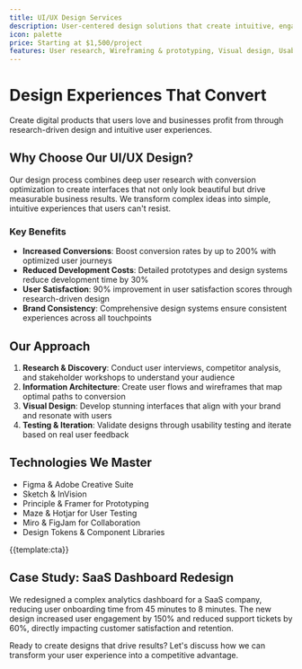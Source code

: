 ```yaml
---
title: UI/UX Design Services
description: User-centered design solutions that create intuitive, engaging, and conversion-focused digital experiences across all platforms
icon: palette
price: Starting at $1,500/project
features: User research, Wireframing & prototyping, Visual design, Usability testing, Design systems, Responsive design
---
```


# Design Experiences That Convert

Create digital products that users love and businesses profit from through research-driven design and intuitive user experiences.

## Why Choose Our UI/UX Design?

Our design process combines deep user research with conversion optimization to create interfaces that not only look beautiful but drive measurable business results. We transform complex ideas into simple, intuitive experiences that users can't resist.

### Key Benefits

- **Increased Conversions**: Boost conversion rates by up to 200% with optimized user journeys
- **Reduced Development Costs**: Detailed prototypes and design systems reduce development time by 30%
- **User Satisfaction**: 90% improvement in user satisfaction scores through research-driven design
- **Brand Consistency**: Comprehensive design systems ensure consistent experiences across all touchpoints

## Our Approach

1. **Research & Discovery**: Conduct user interviews, competitor analysis, and stakeholder workshops to understand your audience
2. **Information Architecture**: Create user flows and wireframes that map optimal paths to conversion
3. **Visual Design**: Develop stunning interfaces that align with your brand and resonate with users
4. **Testing & Iteration**: Validate designs through usability testing and iterate based on real user feedback

## Technologies We Master

- Figma & Adobe Creative Suite
- Sketch & InVision
- Principle & Framer for Prototyping
- Maze & Hotjar for User Testing
- Miro & FigJam for Collaboration
- Design Tokens & Component Libraries

{{template:cta}}

## Case Study: SaaS Dashboard Redesign

We redesigned a complex analytics dashboard for a SaaS company, reducing user onboarding time from 45 minutes to 8 minutes. The new design increased user engagement by 150% and reduced support tickets by 60%, directly impacting customer satisfaction and retention.

Ready to create designs that drive results? Let's discuss how we can transform your user experience into a competitive advantage.
